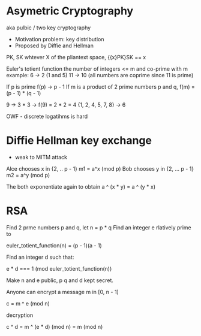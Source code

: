 # Asymetric Cryptography
 aka pulbic / two key cryptography

- Motivation problem: key distribution
- Proposed by Diffie and Hellman

PK, SK
whtever X of the pliantext space, {{x}PK}SK == x

Euler's totient function the number of integers <= m and co-prime with m
 example:
 6 -> 2 (1 and 5)
 11 -> 10 (all numbers are coprime since 11 is prime)

If p is prime f(p) -> p - 1
If m is a product of 2 prime numbers p and q, f(m) = (p - 1) * (q - 1)

9 -> 3 * 3 -> f(9) = 2 * 2 = 4
{1, 2, 4, 5, 7, 8} -> 6

OWF - discrete logatihms is hard

# Diffie Hellman key exchange

- weak to MITM attack

Alce chooses x in {2, .. p - 1}
m1 = a^x (mod p)
Bob chooses y in {2, ... p - 1}
m2 = a^y (mod p)

The both exponentiate again to obtain
a ^ (x * y) = a ^ (y * x)

# RSA
Find 2 prme numbers p and q, let n = p * q
Find an integer e rlatively prime to

euler_totient_function(n) = (p - 1)(a - 1)

Find an integer d such that:

e * d === 1 (mod euler_totient_function(n))

Make n and e public, p q and d kept secret.

Anyone can encrypt a message m in [0, n - 1]

c = m ^ e (mod n)

decryption

c ^ d = m ^ (e * d) (mod n) = m (mod n)